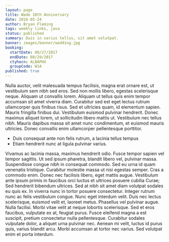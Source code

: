 ```yaml
---
layout: page
title: Wade 10th Anniversary
date: 2016-05-24
author: Bryan Fleming
tags: weekly links, java
status: published
summary: Duis in varius tellus, sit amet volutpat.
banner: images/banner/wedding.jpg
booking:
  startDate: 08/27/2017
  endDate: 08/29/2017
  ctyhocn: ALBAPHX
  groupCode: W1A
published: true
---
```

Nulla auctor, velit malesuada tempus facilisis, magna erat ornare est, ut vestibulum sem nibh sed eros. Sed non mollis libero, egestas scelerisque neque. Aliquam ut convallis lorem. Aliquam ut tellus quis enim tempor accumsan sit amet viverra diam. Curabitur sed est eget lectus rutrum ullamcorper quis finibus risus. Sed et ultricies quam, id elementum sapien. Mauris fringilla finibus dui. Vestibulum euismod pulvinar hendrerit. Donec maximus aliquet lorem, ut sollicitudin libero mattis ut. Vestibulum nec tellus nibh. Mauris dapibus massa sit amet nunc condimentum, et euismod mauris ultricies. Donec convallis enim ullamcorper pellentesque porttitor.

* Duis consequat ante non felis rutrum, a lacinia tellus tempus
* Etiam hendrerit nunc at ligula pulvinar varius.

Vivamus ac lacinia massa, maximus hendrerit odio. Fusce tempor sapien vel tempor sagittis. Ut sed ipsum pharetra, blandit libero vel, pulvinar massa. Suspendisse congue nibh in consequat commodo. Sed eu urna id quam venenatis tristique. Curabitur molestie massa ut nisi egestas semper. Cras a commodo enim. Donec nec facilisis libero, eget mattis augue. Vestibulum ante ipsum primis in faucibus orci luctus et ultrices posuere cubilia Curae; Sed hendrerit bibendum ultrices.
Sed at nibh sit amet diam volutpat sodales eu quis ex. In viverra nunc in tortor posuere consectetur. Integer rutrum nunc ac felis vestibulum congue. Nunc eget interdum velit. Duis nec lectus scelerisque, euismod velit et, laoreet metus. Phasellus vel pulvinar augue. Nulla facilisi. Morbi vitae velit at neque lobortis scelerisque. Sed et eros faucibus, vulputate ex at, feugiat purus. Fusce eleifend magna a est suscipit, pretium consectetur nulla pellentesque. Curabitur sodales vulputate dolor, a aliquet urna pulvinar nec. Aenean mi velit, luctus id purus quis, varius blandit arcu. Morbi accumsan at tortor nec varius. Sed volutpat enim et porta interdum.
